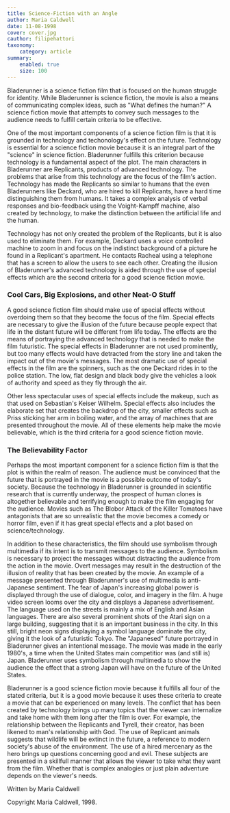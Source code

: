 ```yaml
---
title: Science-Fiction with an Angle
author: Maria Caldwell
date: 11-08-1998
cover: cover.jpg
cauthor: filipehattori
taxonomy:
	category: article
summary:
	enabled: true
	size: 100
---
```


Bladerunner is a science fiction film that is focused on the human struggle for identity. While Bladerunner is science fiction, the movie is also a means of communicating complex ideas, such as "What defines the human?" A science fiction movie that attempts to convey such messages to the audience needs to fulfill certain criteria to be effective.

One of the most important components of a science fiction film is that it is grounded in technology and techonology's effect on the future. Technology is essential for a science fiction movie because it is an integral part of the "science" in science fiction. Bladerunner fulfills this criterion because technology is a fundamental aspect of the plot. The main characters in Bladerunner are Replicants, products of advanced technology. The problems that arise from this technology are the focus of the film's action. Technology has made the Replicants so similar to humans that the even Bladerunners like Deckard, who are hired to kill Replicants, have a hard time distinguishing them from humans. It takes a complex analysis of verbal responses and bio-feedback using the Voight-Kampff machine, also created by technology, to make the distinction between the artificial life and the human.

Technology has not only created the problem of the Replicants, but it is also used to eliminate them. For example, Deckard uses a voice controlled machine to zoom in and focus on the indistinct background of a picture he found in a Replicant's apartment. He contacts Racheal using a telephone that has a screen to allow the users to see each other. Creating the illusion of Bladerunner's advanced technology is aided through the use of special effects which are the second criteria for a good science fiction movie.

### Cool Cars, Big Explosions, and other Neat-O Stuff

A good science fiction film should make use of special effects without overdoing them so that they become the focus of the film. Special effects are necessary to give the illusion of the future because people expect that life in the distant future will be different from life today. The effects are the means of portraying the advanced technology that is needed to make the film futuristic. The special effects in Bladerunner are not used prominently, but too many effects would have detracted from the story line and taken the impact out of the movie's messages. The most dramatic use of special effects in the film are the spinners, such as the one Deckard rides in to the police station. The low, flat design and black body give the vehicles a look of authority and speed as they fly through the air.

Other less spectacular uses of special effects include the makeup, such as that used on Sebastian's Keiser Wilhelm. Special effects also includes the elaborate set that creates the backdrop of the city, smaller effects such as Priss sticking her arm in boiling water, and the array of machines that are presented throughout the movie. All of these elements help make the movie believable, which is the third criteria for a good science fiction movie.

### The Believability Factor

Perhaps the most important component for a science fiction film is that the plot is within the realm of reason. The audience must be convinced that the future that is portrayed in the movie is a possible outcome of today's society. Because the technology in Bladerunner is grounded in scientific research that is currently underway, the prospect of human clones is altogether believable and terrifying enough to make the film engaging for the audience. Movies such as The Blobor Attack of the Killer Tomatoes have antagonists that are so unrealistic that the movie becomes a comedy or horror film, even if it has great special effects and a plot based on science/technology.

In addition to these characteristics, the film should use symbolism through multimedia if its intent is to transmit messages to the audience. Symbolism is necessary to project the messages without distracting the audience from the action in the movie. Overt messages may result in the destruction of the illusion of reality that has been created by the movie. An example of a message presented through Bladerunner's use of multimedia is anti-Japanese sentiment. The fear of Japan's increasing global power is displayed through the use of dialogue, color, and imagery in the film. A huge video screen looms over the city and displays a Japanese advertisement. The language used on the streets is mainly a mix of English and Asian languages. There are also several prominent shots of the Atari sign on a large building, suggesting that it is an important business in the city. In this still, bright neon signs displaying a symbol language dominate the city, giving it the look of a futuristic Tokyo. The "Japanesed" future portrayed in Bladerunner gives an intentional message. The movie was made in the early 1980's, a time when the United States main competitior was (and still is) Japan. Bladerunner uses symbolism through multimedia to show the audience the effect that a strong Japan will have on the future of the United States.

Bladerunner is a good science fiction movie because it fulfills all four of the stated criteria, but it is a good movie because it uses these criteria to create a movie that can be experienced on many levels. The conflict that has been created by technology brings up many topics that the viewer can internalize and take home with them long after the film is over. For example, the relationship between the Replicants and Tyrell, their creator, has been likened to man's relationship with God. The use of Replicant animals suggests that wildlife will be extinct in the future, a reference to modern society's abuse of the environment. The use of a hired mercenary as the hero brings up questions concerning good and evil. These subjects are presented in a skillfull manner that allows the viewer to take what they want from the film. Whether that is complex analogies or just plain adventure depends on the viewer's needs.

Written by
Maria Caldwell

Copyright Maria Caldwell, 1998.

